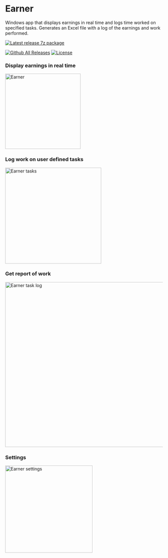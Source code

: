 # Earner
Windows app that displays earnings in real time and logs time worked on specified tasks.
Generates an Excel file with a log of the earnings and work performed.

[![Latest release 7z package](https://img.shields.io/github/v/release/voltura/Earner?label=download%20latest%20release&style=for-the-badge)](https://github.com/voltura/Earner/releases/latest/download/Earner_1.0.2.1.7z)

[![Github All Releases](https://img.shields.io/github/downloads/voltura/Earner/total.svg)]()
[![License](https://img.shields.io/badge/licence-MIT-green)]()

### Display earnings in real time

<img width="241" alt="Earner" src="https://user-images.githubusercontent.com/2292809/201218628-c64f241c-6f7c-4a53-bcff-703de15ef891.png">


### Log work on user defined tasks

<img width="307" alt="Earner tasks" src="https://user-images.githubusercontent.com/2292809/200166970-fbbfa21e-2786-44b7-aa64-a6f0ac9b9e44.png">


### Get report of work

<img width="528" alt="Earner task log" src="https://user-images.githubusercontent.com/2292809/200630289-2b7f1329-275d-4303-b7a3-65374c6625ea.png">


### Settings

<img width="279" alt="Earner settings" src="https://user-images.githubusercontent.com/2292809/201218404-88f9e889-1fc8-4ea9-abef-bc4f2121fdc2.png">
